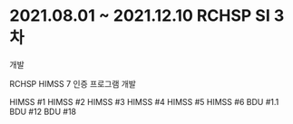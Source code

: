 # 2021.08.01 ~ 2021.12.10 RCHSP SI 3차

개발 

RCHSP HIMSS 7 인증 프로그램 개발

HIMSS #1
HIMSS #2
HIMSS #3
HIMSS #4
HIMSS #5
HIMSS #6
BDU #1.1
BDU #12
BDU #18



